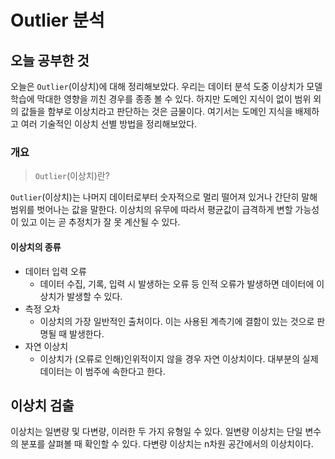 # Outlier 분석 

## 오늘 공부한 것
오늘은 ```Outlier```(이상치)에 대해 정리해보았다. 우리는 데이터 분석 도중 이상치가  모델 학습에 막대한 영향을 끼친 경우를 종종 볼 수 있다. 하지만 도메인 지식이 없이 범위 외의 값들을 함부로 이상치라고 판단하는 것은 금물이다. 여기서는 도메인 지식을 배제하고 여러 기술적인 이상치 선별 방법을 정리해보았다.

### 개요
> ```Outlier```(이상치)란?

```Outlier```(이상치)는 나머지 데이터로부터 숫자적으로 멀리 떨어져 있거나 간단히 말해 범위를 벗어나는 값을 말한다. 이상치의 유무에 따라서 평균값이 급격하게 변할 가능성이 있고 이는 곧 추정치가 잘 못 계산될 수 있다. 

#### 이상치의 종류
* 데이터 입력 오류
  - 데이터 수집, 기록, 입력 시 발생하는 오류 등 인적 오류가 발생하면 데이터에 이상치가 발생할 수 있다.
* 측정 오차
  - 이상치의 가장 일반적인 출처이다. 이는 사용된 계측기에 결함이 있는 것으로 판명될 때 발생한다.
* 자연 이상치
  - 이상치가 (오류로 인해)인위적이지 않을 경우 자연 이상치이다. 대부분의 실제 데이터는 이 범주에 속한다고 한다.

## 이상치 검출
이상치는 일변량 및 다변량, 이러한 두 가지 유형일 수 있다. 일변량 이상치는 단일 변수의  분포를 살펴볼 때 확인할 수 있다. 다변량 이상치는 n차원 공간에서의 이상치이다.
